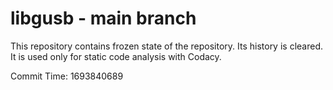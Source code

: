 # libgusb - main branch

This repository contains frozen state of the repository.
Its history is cleared. It is used only for static code
analysis with Codacy.

Commit Time: 1693840689